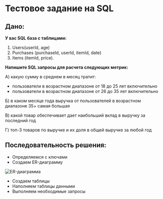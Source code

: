 # Тестовое задание на SQL

## Дано:

**У вас SQL база с таблицами:**
1) Users(userId, age)
2) Purchases (purchaseId, userId, itemId, date)
3) Items (itemId, price).

**Напишите SQL запросы для расчета следующих метрик:**

А) какую сумму в среднем в месяц тратит:
- пользователи в возрастном диапазоне от 18 до 25 лет включительно
- пользователи в возрастном диапазоне от 26 до 35 лет включительно

Б) в каком месяце года выручка от пользователей в возрастном диапазоне 35+ самая большая

В) какой товар обеспечивает дает наибольший вклад в выручку за последний год

Г) топ-3 товаров по выручке и их доля в общей выручке за любой год



## Последовательность решения:

- Определяемся с ключами
- Создаем ER-диаграмму

![ER-диаграмма](https://github.com/AlexPav1986/test_WhoIsBlogger-WIB-_SQL/blob/main/ER-%D0%B4%D0%B8%D0%B0%D0%B3%D1%80%D0%B0%D0%BC%D0%BC%D0%B0.png)

- Создаем таблицы
- Наполняем таблицы данными
- Выполняем необходимые запросы
